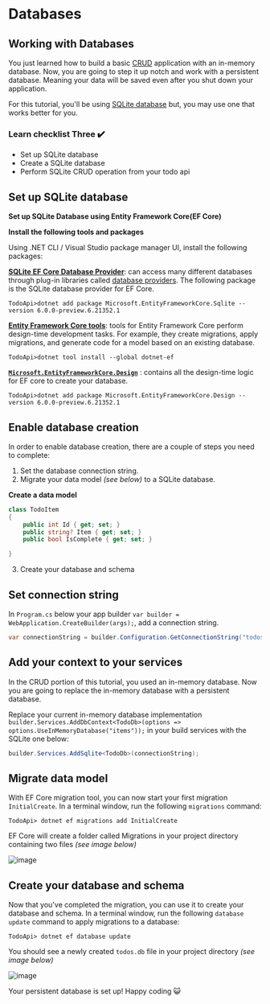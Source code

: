 # Databases

## Working with Databases

You just learned how to build a basic [CRUD](CRUD.md) application with an in-memory database. Now, you are going to step it up notch and work with a persistent database. Meaning your data will be saved even after you shut down your application.

 For this tutorial, you'll be using [SQLite database](https://www.sqlite.org/index.html) but, you may use one that works better for you.

### Learn checklist Three ✔️

- Set up SQLite database
- Create a SQLite database
- Perform SQLite CRUD operation from your todo api

## Set up SQLite database

**Set up SQLite Database using Entity Framework Core(EF Core)**

**Install the following tools and packages**

Using .NET CLI / Visual Studio package manager UI, install the following packages:

**[SQLite EF Core Database Provider](https://www.nuget.org/packages/Microsoft.EntityFrameworkCore.Sqlite/6.0.0-preview.5.21301.9)**: can access many different databases through plug-in libraries called [database providers](https://docs.microsoft.com/ef/core/providers/?tabs=dotnet-core-cli). The following package is the SQLite database provider for EF Core.

```console
TodoApi>dotnet add package Microsoft.EntityFrameworkCore.Sqlite --version 6.0.0-preview.6.21352.1
```

**[Entity Framework Core tools](https://docs.microsoft.com/ef/core/cli/dotnet)**: tools for Entity Framework Core perform design-time development tasks. For example, they create migrations, apply migrations, and generate code for a model based on an existing database.

```console
TodoApi>dotnet tool install --global dotnet-ef
```

**[`Microsoft.EntityFrameworkCore.Design`](https://www.nuget.org/packages/Microsoft.EntityFrameworkCore.Design/6.0.0-preview.5.21301.9)** : contains all the design-time logic for EF core to create your database.

```console
TodoApi>dotnet add package Microsoft.EntityFrameworkCore.Design --version 6.0.0-preview.6.21352.1
```

## Enable database creation

In order to enable database creation, there are a couple of steps you need to complete:

1. Set the database connection string.
2. Migrate your data model *(see below)* to a SQLite database.

  **Create a data model**

  ```cs
  class TodoItem
  {
      public int Id { get; set; }
      public string? Item { get; set; }
      public bool IsComplete { get; set; }

  }
  ```

3. Create your database and schema

## Set connection string

In `Program.cs` below your app builder `var builder = WebApplication.CreateBuilder(args);`, add a connection string.

```cs
var connectionString = builder.Configuration.GetConnectionString("todos") ?? "Data Source=todos.db";
```

## Add your context to your services

In the CRUD portion of this tutorial, you used an in-memory database. Now you are going to replace the in-memory database with a persistent database.

Replace your current in-memory database implementation `builder.Services.AddDbContext<TodoDb>(options => options.UseInMemoryDatabase("items"));` in your build services with the SQLite one below:

```cs
builder.Services.AddSqlite<TodoDb>(connectionString);
```

## Migrate data model

With EF Core migration tool, you can now start your first migration `InitialCreate`. In a terminal window, run the following `migrations` command:

```console
TodoApi> dotnet ef migrations add InitialCreate
```

EF Core will create a folder called Migrations in your project directory containing two files *(see image below)*

![image](https://user-images.githubusercontent.com/2546640/128618497-8de76c16-cd38-48a8-9704-599c15d115f0.png)

## Create your database and schema

Now that you've completed the migration, you can use it to create your database and schema. In a terminal window, run the following `database update` command to apply migrations to a database:

```console
TodoApi> dotnet ef database update
```

You should see a newly created `todos.db` file in your project directory *(see image below)*

![image](https://user-images.githubusercontent.com/2546640/128619644-e35bce93-0a87-4367-8790-0d09e837ba97.png)

Your persistent database is set up! Happy coding 😺